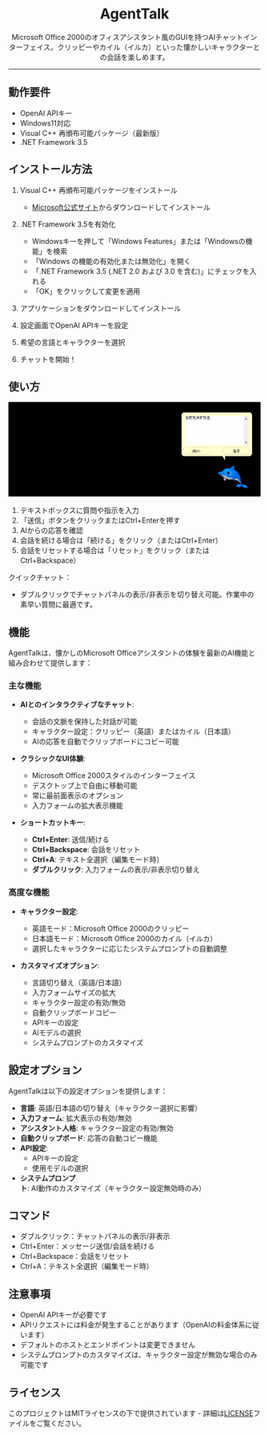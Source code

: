 <p align="center">
  <h1 align="center">AgentTalk</h1>
  <p align="center">
    Microsoft Office 2000のオフィスアシスタント風のGUIを持つAIチャットインターフェイス。クリッピーやカイル（イルカ）といった懐かしいキャラクターとの会話を楽しめます。
  </p>
</p>

---

## 動作要件

- OpenAI APIキー
- Windows11対応
- Visual C++ 再頒布可能パッケージ（最新版）
- .NET Framework 3.5

## インストール方法

1. Visual C++ 再頒布可能パッケージをインストール
   - [Microsoft公式サイト](https://learn.microsoft.com/ja-jp/cpp/windows/latest-supported-vc-redist?view=msvc-140)からダウンロードしてインストール

2. .NET Framework 3.5を有効化
   - Windowsキーを押して「Windows Features」または「Windowsの機能」を検索
   - 「Windows の機能の有効化または無効化」を開く
   - 「.NET Framework 3.5 (.NET 2.0 および 3.0 を含む)」にチェックを入れる
   - 「OK」をクリックして変更を適用

3. アプリケーションをダウンロードしてインストール
4. 設定画面でOpenAI APIキーを設定
5. 希望の言語とキャラクターを選択
6. チャットを開始！

## 使い方

![kairu](images/kairu.gif)

1. テキストボックスに質問や指示を入力
2. 「送信」ボタンをクリックまたはCtrl+Enterを押す
3. AIからの応答を確認
4. 会話を続ける場合は「続ける」をクリック（またはCtrl+Enter）
5. 会話をリセットする場合は「リセット」をクリック（またはCtrl+Backspace）

クイックチャット：
- ダブルクリックでチャットパネルの表示/非表示を切り替え可能。作業中の素早い質問に最適です。

## 機能

AgentTalkは、懐かしのMicrosoft Officeアシスタントの体験を最新のAI機能と組み合わせて提供します：

### 主な機能

- **AIとのインタラクティブなチャット**:
  - 会話の文脈を保持した対話が可能
  - キャラクター設定：クリッピー（英語）またはカイル（日本語）
  - AIの応答を自動でクリップボードにコピー可能

- **クラシックなUI体験**:
  - Microsoft Office 2000スタイルのインターフェイス
  - デスクトップ上で自由に移動可能
  - 常に最前面表示のオプション
  - 入力フォームの拡大表示機能

- **ショートカットキー**:
  - **Ctrl+Enter**: 送信/続ける
  - **Ctrl+Backspace**: 会話をリセット
  - **Ctrl+A**: テキスト全選択（編集モード時）
  - **ダブルクリック**: 入力フォームの表示/非表示切り替え

### 高度な機能

- **キャラクター設定**:
  - 英語モード：Microsoft Office 2000のクリッピー
  - 日本語モード：Microsoft Office 2000のカイル（イルカ）
  - 選択したキャラクターに応じたシステムプロンプトの自動調整

- **カスタマイズオプション**:
  - 言語切り替え（英語/日本語）
  - 入力フォームサイズの拡大
  - キャラクター設定の有効/無効
  - 自動クリップボードコピー
  - APIキーの設定
  - AIモデルの選択
  - システムプロンプトのカスタマイズ

## 設定オプション

AgentTalkは以下の設定オプションを提供します：

- **言語**: 英語/日本語の切り替え（キャラクター選択に影響）
- **入力フォーム**: 拡大表示の有効/無効
- **アシスタント人格**: キャラクター設定の有効/無効
- **自動クリップボード**: 応答の自動コピー機能
- **API設定**:
  - APIキーの設定
  - 使用モデルの選択
- **システムプロンプト**: AI動作のカスタマイズ（キャラクター設定無効時のみ）

## コマンド

- ダブルクリック：チャットパネルの表示/非表示
- Ctrl+Enter：メッセージ送信/会話を続ける
- Ctrl+Backspace：会話をリセット
- Ctrl+A：テキスト全選択（編集モード時）

## 注意事項

- OpenAI APIキーが必要です
- APIリクエストには料金が発生することがあります（OpenAIの料金体系に従います）
- デフォルトのホストとエンドポイントは変更できません
- システムプロンプトのカスタマイズは、キャラクター設定が無効な場合のみ可能です

## ライセンス

このプロジェクトはMITライセンスの下で提供されています - 詳細は[LICENSE](LICENSE)ファイルをご覧ください。
